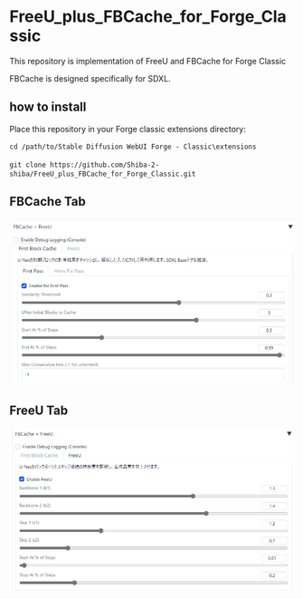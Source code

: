 # FreeU_plus_FBCache_for_Forge_Classic
This repository is implementation of FreeU and FBCache for Forge Classic

FBCache is designed specifically for SDXL.


## how to install

Place this repository in your Forge classic extensions directory:

```
cd /path/to/Stable Diffusion WebUI Forge - Classic\extensions

git clone https://github.com/Shiba-2-shiba/FreeU_plus_FBCache_for_Forge_Classic.git

```
## FBCache Tab

![初期化画面](img/img1.png)



## FreeU Tab

![初期化画面](img/img2.png)
